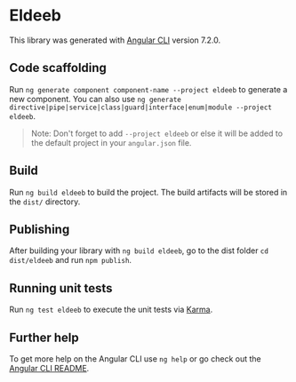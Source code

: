 # Eldeeb

This library was generated with [Angular CLI](https://github.com/angular/angular-cli) version 7.2.0.

## Code scaffolding

Run `ng generate component component-name --project eldeeb` to generate a new component. You can also use `ng generate directive|pipe|service|class|guard|interface|enum|module --project eldeeb`.

> Note: Don't forget to add `--project eldeeb` or else it will be added to the default project in your `angular.json` file.

## Build

Run `ng build eldeeb` to build the project. The build artifacts will be stored in the `dist/` directory.

## Publishing

After building your library with `ng build eldeeb`, go to the dist folder `cd dist/eldeeb` and run `npm publish`.

## Running unit tests

Run `ng test eldeeb` to execute the unit tests via [Karma](https://karma-runner.github.io).

## Further help

To get more help on the Angular CLI use `ng help` or go check out the [Angular CLI README](https://github.com/angular/angular-cli/blob/master/README.md).

